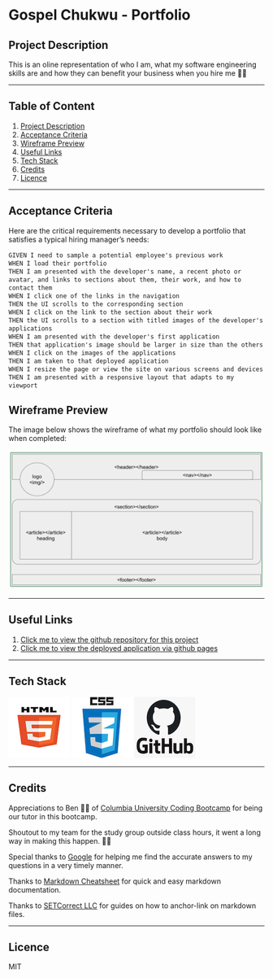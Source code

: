 # Gospel Chukwu - Portfolio

## Project Description

This is an oline representation of who I am, what my software engineering skills are and how they can benefit your business when you hire me 🙌🏾

---

## Table of Content

1. [Project Description](https://github.com/Brondchux/hw2-my-portfolio#project-description)
2. [Acceptance Criteria](https://github.com/Brondchux/hw2-my-portfolio#acceptance-criteria)
3. [Wireframe Preview](https://github.com/Brondchux/hw2-my-portfolio#wireframe-preview)
4. [Useful Links](https://github.com/Brondchux/hw2-my-portfolio#useful-links)
5. [Tech Stack](https://github.com/Brondchux/hw2-my-portfolio#tech-stack)
6. [Credits](https://github.com/Brondchux/hw2-my-portfolio#credits)
7. [Licence](https://github.com/Brondchux/hw2-my-portfolio#licence)

---

## Acceptance Criteria

Here are the critical requirements necessary to develop a portfolio that satisfies a typical hiring manager’s needs:

```
GIVEN I need to sample a potential employee's previous work
WHEN I load their portfolio
THEN I am presented with the developer's name, a recent photo or avatar, and links to sections about them, their work, and how to contact them
WHEN I click one of the links in the navigation
THEN the UI scrolls to the corresponding section
WHEN I click on the link to the section about their work
THEN the UI scrolls to a section with titled images of the developer's applications
WHEN I am presented with the developer's first application
THEN that application's image should be larger in size than the others
WHEN I click on the images of the applications
THEN I am taken to that deployed application
WHEN I resize the page or view the site on various screens and devices
THEN I am presented with a responsive layout that adapts to my viewport
```

## Wireframe Preview

The image below shows the wireframe of what my portfolio should look like when completed:

![My portfolio webpage includes a header with my name and photo, a navigation bar, and section of cards with text and images in the middle of the page and a footer at the bottom.](./assets/images/portfolio-wireframe.png)

---

## Useful Links

1. [Click me to view the github repository for this project](https://github.com/Brondchux/hw2-my-portfolio)
2. [Click me to view the deployed application via github pages](https://brondchux.github.io/hw2-my-portfolio/)

---

## Tech Stack

![html5 logo](./assets/images/techs/html5.png)
![css3 logo](./assets/images/techs/css3.png)
![github logo](./assets/images/techs/github.png)

---

## Credits

Appreciations to Ben 🙌🏾 of [Columbia University Coding Bootcamp](https://bootcamp.cvn.columbia.edu/coding/landing-ftpt/?s=Google-Brand&msg_cv_scta=4&msg_cv_stbn=1&msg_cv_fcta=1&dki=Learn%20Coding&pkw=%2Bcolumbia%20%2Bcoding%20%2Bbootcamp&pcrid=471112563836&pmt=b&utm_source=google&utm_medium=cpc&utm_campaign=GGL%7CCOLUMBIA-UNIVERSITY%7CSEM%7CCODING%7C-%7COFL%7CTIER-1%7CALL%7CBRD%7CBMM%7CCore%7CBootcamp&utm_term=%2Bcolumbia%20%2Bcoding%20%2Bbootcamp&s=google&k=%2Bcolumbia%20%2Bcoding%20%2Bbootcamp&utm_adgroupid=111600049635&utm_locationphysicalms=9067609&utm_matchtype=b&utm_network=g&utm_device=c&utm_content=471112563836&utm_placement=&gclid=CjwKCAjwlrqHBhByEiwAnLmYUA8CIItksRJF6IT6XMX8WOOJBO-jtCRkzXZhI2gvsZrFEpYdRXy54RoC6jQQAvD_BwE&gclsrc=aw.ds) for being our tutor in this bootcamp.

Shoutout to my team for the study group outside class hours, it went a long way in making this happen. 👍🏾

Special thanks to [Google](https://www.google.com) for helping me find the accurate answers to my questions in a very timely manner.

Thanks to [Markdown Cheatsheet](https://github.com/adam-p/markdown-here/wiki/Markdown-Cheatsheet) for quick and easy markdown documentation.

Thanks to [SETCorrect LLC](https://www.setcorrect.com/portfolio/work11/) for guides on how to anchor-link on markdown files.

---

## Licence

MIT
